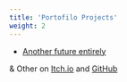 ```yaml
---
title: 'Portofilo Projects'
weight: 2
---
```


* [Another future entirely](https://another-future-entirely.onrender.com/) 

& Other on [Itch.io](https://rokkos.itch.io/) and [GitHub](https://github.com/RokKos)

